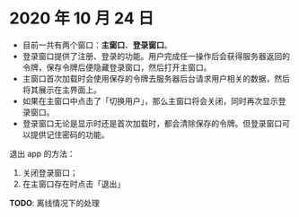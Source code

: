 # 2020 年 10 月 24 日

- 目前一共有两个窗口：**主窗口**、**登录窗口**。
- 登录窗口提供了注册、登录的功能。用户完成任一操作后会获得服务器返回的令牌，保存令牌后便隐藏登录窗口，然后打开主窗口。
- 主窗口首次加载时会使用保存的令牌去服务器后台请求用户相关的数据，然后将其展示在主界面上。
- 如果在主窗口中点击了「切换用户」，那么主窗口将会关闭，同时再次显示登录窗口。
- 登录窗口无论是显示时还是首次加载时，都会清除保存的令牌。但登录窗口可以提供记住密码的功能。

退出 app 的方法：

1. 关闭登录窗口；
2. 在主窗口存在时点击「退出」

**TODO**: 离线情况下的处理

